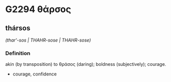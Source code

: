 # G2294 θάρσος

## thársos

_(thar'-sos | THAHR-sose | THAHR-sose)_

### Definition

akin (by transposition) to θράσος (daring); boldness (subjectively); courage.

- courage, confidence

